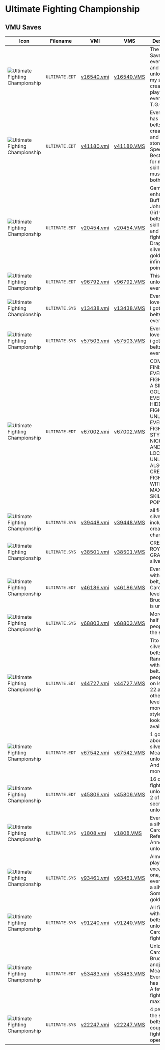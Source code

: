 # Ultimate Fighting Championship

## VMU Saves

| Icon | Filename | VMI | VMS | Description |
|------|----------|-----|-----|-------------|
| ![Ultimate Fighting Championship](../icons/ULTIMATE.EDT.GIF) | `ULTIMATE.EDT` | [v16540.vmi](v16540.vmi) | [v16540.VMS](v16540.VMS) | The Ultimate Save, I have every body and stlye etc. unlocked and my special created players and even myself, T.G.O.A.T. 
| ![Ultimate Fighting Championship](../icons/ULTIMATE.EDT.GIF) | `ULTIMATE.EDT` | [v41180.vmi](v41180.vmi) | [v41180.VMS](v41180.VMS) | Every fighter has both belts, even a created sisqo and stonecold. Special: Enter Best and Buy for maxed out skill points, must Cap both b's!d 
| ![Ultimate Fighting Championship](../icons/ULTIMATE.EDT.GIF) | `ULTIMATE.EDT` | [v20454.vmi](v20454.vmi) | [v20454.VMS](v20454.VMS) | Gameshark enhanced Buffman, Big John, Card Girl with silver belts & infinite skill points and a created fighter the Dragon with silver and gold belt & infinite skill points. 
| ![Ultimate Fighting Championship](../icons/ULTIMATE.EDT.GIF) | `ULTIMATE.EDT` | [v96792.vmi](v96792.vmi) | [v96792.VMS](v96792.VMS) | This save unlocks everything. 
| ![Ultimate Fighting Championship](../icons/ULTIMATE.SYS.GIF) | `ULTIMATE.SYS` | [v13438.vmi](v13438.vmi) | [v13438.VMS](v13438.VMS) | Everyone will love this save I got. All gold belts and every secret. 
| ![Ultimate Fighting Championship](../icons/ULTIMATE.SYS.GIF) | `ULTIMATE.SYS` | [v57503.vmi](v57503.vmi) | [v57503.VMS](v57503.VMS) | Everyone we love this save i gotall gold belts and every secret. 
| ![Ultimate Fighting Championship](../icons/ULTIMATE.EDT.GIF) | `ULTIMATE.EDT` | [v67002.vmi](v67002.vmi) | [v67002.VMS](v67002.VMS) | COMPLETELY FINISHED! EVERY FIGHTER HAS A SILVER & GOLD BELT. EVERY HIDDEN FIGHTER UNLOCKED. EVERY FIGHTING STYLE, NICKNAME, AND LOCATION UNLOCKED. ALSO, SOME CREATED FIGHTERS WITH MAXED-OUT SKILL POINTS! 
| ![Ultimate Fighting Championship](../icons/ULTIMATE.SYS.GIF) | `ULTIMATE.SYS` | [v39448.vmi](v39448.vmi) | [v39448.VMS](v39448.VMS) | all fighters w/ silver belt, including created character, 
| ![Ultimate Fighting Championship](../icons/ULTIMATE.SYS.GIF) | `ULTIMATE.SYS` | [v38501.vmi](v38501.vmi) | [v38501.VMS](v38501.VMS) | CREATED ROYCE GRACY! (9 silver belts) 
| ![Ultimate Fighting Championship](../icons/ULTIMATE.EDT.GIF) | `ULTIMATE.EDT` | [v46186.vmi](v46186.vmi) | [v46186.VMS](v46186.VMS) | Every fighter with silver belt, including Card Girl at level 27. Also, Bruce Buffer is unlocked. 
| ![Ultimate Fighting Championship](../icons/ULTIMATE.SYS.GIF) | `ULTIMATE.SYS` | [v68803.vmi](v68803.vmi) | [v68803.VMS](v68803.VMS) | More than half the people with the silver belt. 
| ![Ultimate Fighting Championship](../icons/ULTIMATE.EDT.GIF) | `ULTIMATE.EDT` | [v44727.vmi](v44727.vmi) | [v44727.VMS](v44727.VMS) | Tito Ortiz with silver & gold belts.Kevin Randleman with the silver belt.2 created people, one on level 22.and the other is on level 2. 2 morefighting styles and looks available. 
| ![Ultimate Fighting Championship](../icons/ULTIMATE.EDT.GIF) | `ULTIMATE.EDT` | [v67542.vmi](v67542.vmi) | [v67542.VMS](v67542.VMS) | 1 gold belt about 15 silverand Mcarthy unlocked. And much more. 
| ![Ultimate Fighting Championship](../icons/ULTIMATE.EDT.GIF) | `ULTIMATE.EDT` | [v45806.vmi](v45806.vmi) | [v45806.VMS](v45806.VMS) | 16 of the fighting styles unlocked plus 2 of the 4 secret players unlocked. 
| ![Ultimate Fighting Championship](../icons/ULTIMATE.SYS.GIF) | `ULTIMATE.SYS` | [v1808.vmi](v1808.vmi) | [v1808.VMS](v1808.VMS) | Everyone has a silver belt. Card Girl, Referee, and Announcer unlocked. 
| ![Ultimate Fighting Championship](../icons/ULTIMATE.SYS.GIF) | `ULTIMATE.SYS` | [v93461.vmi](v93461.vmi) | [v93461.VMS](v93461.VMS) | Almost all the players except one,and everyone has a silver belt.  Some with gold. 
| ![Ultimate Fighting Championship](../icons/ULTIMATE.SYS.GIF) | `ULTIMATE.SYS` | [v91240.vmi](v91240.vmi) | [v91240.VMS](v91240.VMS) | All fighters with silver belts and unlocked Card Girl fighter 
| ![Ultimate Fighting Championship](../icons/ULTIMATE.EDT.GIF) | `ULTIMATE.EDT` | [v53483.vmi](v53483.vmi) | [v53483.VMS](v53483.VMS) | Unlocked Card Girl, Bruce Buffer andjohn Mcarthy. Everybody has silverbelt. A few created fighters maxed out 
| ![Ultimate Fighting Championship](../icons/ULTIMATE.SYS.GIF) | `ULTIMATE.SYS` | [v22247.vmi](v22247.vmi) | [v22247.VMS](v22247.VMS) | 4 people with the silver belts and a couple of the fightig styles open. 
